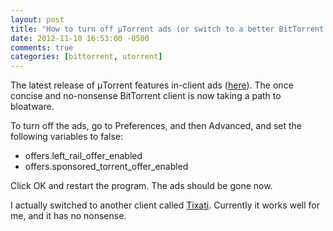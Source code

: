 ```yaml
---
layout: post
title: "How to turn off μTorrent ads (or switch to a better BitTorrent client)"
date: 2012-11-10 16:53:00 -0500
comments: true
categories: [bittorrent, utorrent]
---
```

The latest release of μTorrent features in-client ads ([here](http://thenextweb.com/insider/2012/11/09/utorrent-3-22-released-officially-supports-windows-8-and-now-displays-ads-in-client/)). The once concise and no-nonsense BitTorrent client is now taking a path to bloatware.

To turn off the ads, go to Preferences, and then Advanced, and set the following variables to false:

* offers.left_rail_offer_enabled
* offers.sponsored_torrent_offer_enabled

Click OK and restart the program. The ads should be gone now.

I actually switched to another client called [Tixati](http://www.tixati.com/). Currently it works well for me, and it has no nonsense.
